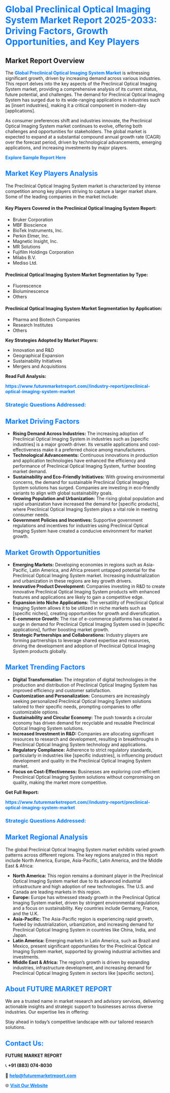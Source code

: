 <h1 style="color: #007BFF;">Global Preclinical Optical Imaging System Market Report 2025-2033: Driving Factors, Growth Opportunities, and Key Players</h1>

<section id="overview">
<h2>Market Report Overview</h2>
<p>The <a href="https://www.futuremarketreport.com//industry-report/preclinical-optical-imaging-system-market" style="color: #007BFF; text-decoration: none;"><strong>Global Preclinical Optical Imaging System Market</strong></a> is witnessing significant growth, driven by increasing demand across various industries. This report delves into the key aspects of the Preclinical Optical Imaging System market, providing a comprehensive analysis of its current status, future potential, and challenges. The demand for Preclinical Optical Imaging System has surged due to its wide-ranging applications in industries such as [insert industries], making it a critical component in modern-day [applications].</p>
<p>As consumer preferences shift and industries innovate, the Preclinical Optical Imaging System market continues to evolve, offering both challenges and opportunities for stakeholders. The global market is expected to expand at a substantial compound annual growth rate (CAGR) over the forecast period, driven by technological advancements, emerging applications, and increasing investments by major players.</p>
</section>

<section id="overview">
<p><a href="https://www.futuremarketreport.com//request-sample/reportId=79287" style="color: #007BFF; text-decoration: none;"><strong>Explore Sample Report Here</strong></a></p>
</section>

<section id="key-players">
<h2 style="color: #007BFF;">Market Key Players Analysis</h2>
<p>The Preclinical Optical Imaging System market is characterized by intense competition among key players striving to capture a larger market share. Some of the leading companies in the market include:</p>
<h4>Key Players Covered in the Preclinical Optical Imaging System Report:</h4>
<ul><li>Bruker Corporation</li><li>MBF Bioscience</li><li>BioTek Instruments, Inc.</li><li>Perkin Elmer, Inc.</li><li>Magnetic Insight, Inc.</li><li>MR Solutions</li><li>Fujifilm Holdings Corporation</li><li>Milabs B.V.</li><li>Mediso Ltd.</li></ul>
<h4>Preclinical Optical Imaging System Market Segmentation by Type:</h4>
<ul><li>Fluorescence</li><li>Bioluminescence</li><li>Others</li></ul>

<h4>Preclinical Optical Imaging System Market Segmentation by Application:</h4>
<ul><li>Pharma and Biotech Companies</li><li>Research Institutes</li><li>Others</li></ul>
<p><strong>Key Strategies Adopted by Market Players:</strong></p>
<ul>
<li>Innovation and R&D</li>
<li>Geographical Expansion</li>
<li>Sustainability Initiatives</li>
<li>Mergers and Acquisitions</li>
</ul>
</section>

<section>
<p><strong>Read Full Analysis: </strong></p><a href="https://www.futuremarketreport.com//industry-report/preclinical-optical-imaging-system-market" style="color: #007BFF; text-decoration: none;"><strong>https://www.futuremarketreport.com//industry-report/preclinical-optical-imaging-system-market</strong></a>
<h3 style="color: #007BFF;">Strategic Questions Addressed:</h3>
</section>

<section id="driving-factors">
<h2 style="color: #007BFF;">Market Driving Factors</h2>
<ul>
<li><strong>Rising Demand Across Industries:</strong> The increasing adoption of Preclinical Optical Imaging System in industries such as [specific industries] is a major growth driver. Its versatile applications and cost-effectiveness make it a preferred choice among manufacturers.</li>
<li><strong>Technological Advancements:</strong> Continuous innovations in production and application technologies have enhanced the efficiency and performance of Preclinical Optical Imaging System, further boosting market demand.</li>
<li><strong>Sustainability and Eco-Friendly Initiatives:</strong> With growing environmental concerns, the demand for sustainable Preclinical Optical Imaging System solutions has surged. Companies are investing in eco-friendly variants to align with global sustainability goals.</li>
<li><strong>Growing Population and Urbanization:</strong> The rising global population and rapid urbanization have increased the demand for [specific products], where Preclinical Optical Imaging System plays a vital role in meeting consumer needs.</li>
<li><strong>Government Policies and Incentives:</strong> Supportive government regulations and incentives for industries using Preclinical Optical Imaging System have created a conducive environment for market growth.</li>
</ul>
</section>

<section id="growth-opportunities">
<h2 style="color: #007BFF;">Market Growth Opportunities</h2>
<ul>
<li><strong>Emerging Markets:</strong> Developing economies in regions such as Asia-Pacific, Latin America, and Africa present untapped potential for the Preclinical Optical Imaging System market. Increasing industrialization and urbanization in these regions are key growth drivers.</li>
<li><strong>Innovative Product Development:</strong> Companies investing in R&D to create innovative Preclinical Optical Imaging System products with enhanced features and applications are likely to gain a competitive edge.</li>
<li><strong>Expansion into Niche Applications:</strong> The versatility of Preclinical Optical Imaging System allows it to be utilized in niche markets such as [specific niches], creating opportunities for growth and diversification.</li>
<li><strong>E-commerce Growth:</strong> The rise of e-commerce platforms has created a surge in demand for Preclinical Optical Imaging System used in [specific applications], further boosting market growth.</li>
<li><strong>Strategic Partnerships and Collaborations:</strong> Industry players are forming partnerships to leverage shared expertise and resources, driving the development and adoption of Preclinical Optical Imaging System products globally.</li>
</ul>
</section>

<section id="trending-factors">
<h2 style="color: #007BFF;">Market Trending Factors</h2>
<ul>
<li><strong>Digital Transformation:</strong> The integration of digital technologies in the production and distribution of Preclinical Optical Imaging System has improved efficiency and customer satisfaction.</li>
<li><strong>Customization and Personalization:</strong> Consumers are increasingly seeking personalized Preclinical Optical Imaging System solutions tailored to their specific needs, prompting companies to offer customizable options.</li>
<li><strong>Sustainability and Circular Economy:</strong> The push towards a circular economy has driven demand for recyclable and reusable Preclinical Optical Imaging System solutions.</li>
<li><strong>Increased Investment in R&D:</strong> Companies are allocating significant resources to research and development, resulting in breakthroughs in Preclinical Optical Imaging System technology and applications.</li>
<li><strong>Regulatory Compliance:</strong> Adherence to strict regulatory standards, particularly in industries like [specific industries], is influencing product development and quality in the Preclinical Optical Imaging System market.</li>
<li><strong>Focus on Cost-Effectiveness:</strong> Businesses are exploring cost-efficient Preclinical Optical Imaging System solutions without compromising on quality, making the market more competitive.</li>
</ul>
</section>

<section>
<p><strong>Get Full Report: </strong></p><a href="https://www.futuremarketreport.com//industry-report/preclinical-optical-imaging-system-market" style="color: #007BFF; text-decoration: none;"><strong>https://www.futuremarketreport.com//industry-report/preclinical-optical-imaging-system-market</strong></a>
<h3 style="color: #007BFF;">Strategic Questions Addressed:</h3>
</section>


<section id="regional-analysis">
<h2 style="color: #007BFF;">Market Regional Analysis</h2>
<p>The global Preclinical Optical Imaging System market exhibits varied growth patterns across different regions. The key regions analyzed in this report include North America, Europe, Asia-Pacific, Latin America, and the Middle East & Africa:</p>
<ul>
<li><strong>North America:</strong> This region remains a dominant player in the Preclinical Optical Imaging System market due to its advanced industrial infrastructure and high adoption of new technologies. The U.S. and Canada are leading markets in this region.</li>
<li><strong>Europe:</strong> Europe has witnessed steady growth in the Preclinical Optical Imaging System market, driven by stringent environmental regulations and a focus on sustainability. Key countries include Germany, France, and the U.K.</li>
<li><strong>Asia-Pacific:</strong> The Asia-Pacific region is experiencing rapid growth, fueled by industrialization, urbanization, and increasing demand for Preclinical Optical Imaging System in countries like China, India, and Japan.</li>
<li><strong>Latin America:</strong> Emerging markets in Latin America, such as Brazil and Mexico, present significant opportunities for the Preclinical Optical Imaging System market, supported by growing industrial activities and investments.</li>
<li><strong>Middle East & Africa:</strong> The region’s growth is driven by expanding industries, infrastructure development, and increasing demand for Preclinical Optical Imaging System in sectors like [specific sectors].</li>
</ul>
</section>

<footer>
<h2 style="color: #007BFF;">About FUTURE MARKET REPORT</h2>
<p>We are a trusted name in market research and advisory services, delivering actionable insights and strategic support to businesses across diverse industries. Our expertise lies in offering:</p>

<p>Stay ahead in today’s competitive landscape with our tailored research solutions.</p>

<h2 style="color: #007BFF;">Contact Us:</h2>
<p><strong>FUTURE MARKET REPORT</strong></p>
<p>📞 <strong>+91 (883) 074-8030</strong></p>
<p>📧 <strong><a href="mailto:help@futuremarketreport.com" style="color: #007BFF;">help@futuremarketreport.com</a></strong></p>
<p>🌐 <strong><a href="https://www.futuremarketreport.com/" style="color: #007BFF;">Visit Our Website</a></strong></p>
</footer>